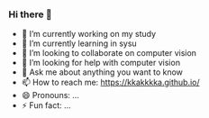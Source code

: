 ### Hi there 👋

- 🔭 I’m currently working on my study
- 🌱 I’m currently learning in sysu
- 👯 I’m looking to collaborate on computer vision
- 🤔 I’m looking for help with computer vision
- 💬 Ask me about anything you want to know
- 📫 How to reach me: https://kkakkkka.github.io/
- 😄 Pronouns: ...
- ⚡ Fun fact: ...

